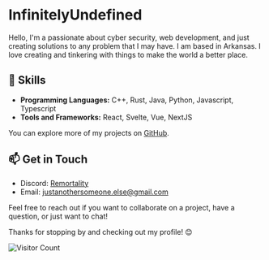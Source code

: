 <!-- Your Name -->
# InfinitelyUndefined

<!-- Brief Introduction -->
Hello, I'm a passionate about cyber security, web development, and just creating solutions to any problem that I may have. I am based in Arkansas. I love creating and tinkering with things to make the world a better place.

## 🚀 Skills

- **Programming Languages:** C++, Rust, Java, Python, Javascript, Typescript
- **Tools and Frameworks:** React, Svelte, Vue, NextJS

You can explore more of my projects on [GitHub](https://github.com/InfinitelyUndefined).

## 📫 Get in Touch

- Discord: [Remortality](https://discordapp.com/users/807741099367989308)
- Email: [justanothersomeone.else@gmail.com](mailto:justanothersomeone.else@gmail.com)

Feel free to reach out if you want to collaborate on a project, have a question, or just want to chat!

Thanks for stopping by and checking out my profile! 😊

![Visitor Count](https://visitor-badge.laobi.icu/badge?page_id=InfinitelyUndefined.InfinitelyUndefined)
